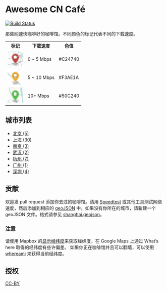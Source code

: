 # Awesome CN Café
[![Build Status](https://travis-ci.org/ElaWorkshop/awesome-cn-cafe.svg?branch=master)](https://travis-ci.org/ElaWorkshop/awesome-cn-cafe)

那些网速快咖啡好的咖啡馆。不同颜色的标记代表不同的下载速度。

<table>
<tr><th>标记</th><th>下载速度</th><th>色值</th></tr>
<tr><td><img src="resources/markers/slow.png" width="50" alt="Slow marker"></td><td>0 ~ 5 Mbps</td><td>#C24740</td></tr>
<tr><td><img src="resources/markers/moderate.png" width="50" alt="Moderate marker"></td><td>5 ~ 10 Mbps</td><td>#F3AE1A</td></tr>
<tr><td><img src="resources/markers/fast.png" width="50" alt="Fast marker"></td><td>10+ Mbps</td><td>#50C240</td></tr>
</table>


## 城市列表

* [北京 (5)](beijing.geojson)
* [上海 (30)](shanghai.geojson)
* [南京 (3)](nanjing.geojson)
* [武汉 (2)](wuhan.geojson)
* [杭州 (7)](hangzhou.geojson)
* [广州 (1)](guangzhou.geojson)
* [深圳 (4)](shenzhen.geojson)

## 贡献

欢迎发 pull request 添加你去过的咖啡馆。请用 [Speedtest](http://speedtest.net) 或其他工具测试网络速度，然后添加到相应的 [geoJSON](http://geojson.org/geojson-spec.html) 中。如果没有你所在的城市，请新建一个 geoJSON 文件。格式请参见 [shanghai.geojson](shanghai.geojson)。

### 注意

请使用 Mapbox 的[显示经纬度](https://www.mapbox.com/mapbox.js/example/v1.0.0/select-center-form/)来获取经纬度，在 Google Maps 上通过 What’s here 取得的经纬度有些许偏差。
如果你正在咖啡馆并且可以翻墙，可以使用 [whereami](https://xavierchow.github.io/whereami/) 来获得当前经纬度。

## 授权
[CC-BY](http://creativecommons.org/licenses/by/4.0/)
